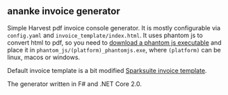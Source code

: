 ## ananke invoice generator

Simple Harvest pdf invoice console generator. It is mostly configurable via `config.yaml` and `invoice_template/index.html`. It uses phantom js to convert html to pdf, so you need to [download a phantom js executable](http://phantomjs.org/download.html) and place it in `phantom_js/(platform)_phantomjs.exe`, where `(platform)` can be linux, macos or windows.

Default invoice template is a bit modified [Sparksuite invoice template](https://github.com/sparksuite/simple-html-invoice-template).

The generator written in F# and .NET Core 2.0.
